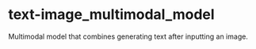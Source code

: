 # text-image_multimodal_model
Multimodal model that combines generating text after inputting an image.
